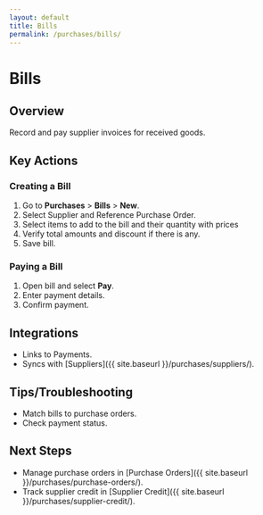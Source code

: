 ```yaml
---
layout: default
title: Bills
permalink: /purchases/bills/
---
```


# Bills

## Overview
Record and pay supplier invoices for received goods.

## Key Actions

### Creating a Bill
1. Go to **Purchases** > **Bills** > **New**.
2. Select Supplier and Reference Purchase Order.
3. Select items to add to the bill and their quantity with prices
4. Verify total amounts and discount if there is any.
5. Save bill.

### Paying a Bill
1. Open bill and select **Pay**.
2. Enter payment details.
3. Confirm payment.

## Integrations
- Links to Payments.
- Syncs with [Suppliers]({{ site.baseurl }}/purchases/suppliers/).

## Tips/Troubleshooting
- Match bills to purchase orders.
- Check payment status.

## Next Steps
- Manage purchase orders in [Purchase Orders]({{ site.baseurl }}/purchases/purchase-orders/).
- Track supplier credit in [Supplier Credit]({{ site.baseurl }}/purchases/supplier-credit/).
